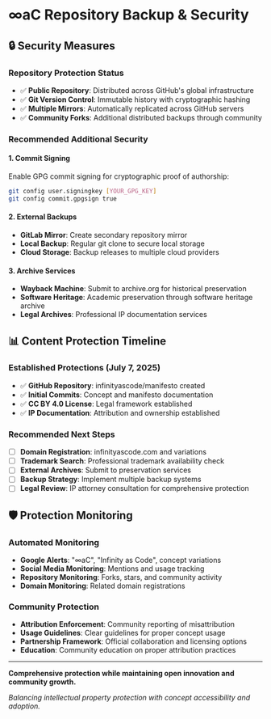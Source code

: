 # ∞aC Repository Backup & Security

## 🔒 Security Measures

### Repository Protection Status
- ✅ **Public Repository**: Distributed across GitHub's global infrastructure
- ✅ **Git Version Control**: Immutable history with cryptographic hashing
- ✅ **Multiple Mirrors**: Automatically replicated across GitHub servers
- ✅ **Community Forks**: Additional distributed backups through community

### Recommended Additional Security

#### 1. **Commit Signing**
Enable GPG commit signing for cryptographic proof of authorship:
```bash
git config user.signingkey [YOUR_GPG_KEY]
git config commit.gpgsign true
```

#### 2. **External Backups**
- **GitLab Mirror**: Create secondary repository mirror
- **Local Backup**: Regular git clone to secure local storage
- **Cloud Storage**: Backup releases to multiple cloud providers

#### 3. **Archive Services**
- **Wayback Machine**: Submit to archive.org for historical preservation
- **Software Heritage**: Academic preservation through software heritage archive
- **Legal Archives**: Professional IP documentation services

## 📊 Content Protection Timeline

### Established Protections (July 7, 2025)
- ✅ **GitHub Repository**: infinityascode/manifesto created
- ✅ **Initial Commits**: Concept and manifesto documentation
- ✅ **CC BY 4.0 License**: Legal framework established
- ✅ **IP Documentation**: Attribution and ownership established

### Recommended Next Steps
- [ ] **Domain Registration**: infinityascode.com and variations
- [ ] **Trademark Search**: Professional trademark availability check
- [ ] **External Archives**: Submit to preservation services
- [ ] **Backup Strategy**: Implement multiple backup systems
- [ ] **Legal Review**: IP attorney consultation for comprehensive protection

## 🛡️ Protection Monitoring

### Automated Monitoring
- **Google Alerts**: "∞aC", "Infinity as Code", concept variations
- **Social Media Monitoring**: Mentions and usage tracking
- **Repository Monitoring**: Forks, stars, and community activity
- **Domain Monitoring**: Related domain registrations

### Community Protection
- **Attribution Enforcement**: Community reporting of misattribution
- **Usage Guidelines**: Clear guidelines for proper concept usage
- **Partnership Framework**: Official collaboration and licensing options
- **Education**: Community education on proper attribution practices

---

**Comprehensive protection while maintaining open innovation and community growth.**

*Balancing intellectual property protection with concept accessibility and adoption.*